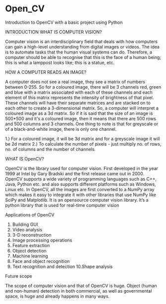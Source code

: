 # Open_CV
Introduction to OpenCV with a basic project using Python

INTRODUCTION
WHAT IS COMPUTER VISION?

Computer vision is an interdisciplinary field that deals with how computers can gain a high-level understanding from digital images or videos. 
The idea is to automate tasks that the human visual systems can do. Therefore, a computer should be able to recognise that this is the face of a human being; 
this is what a lamppost looks like; this is a statue, etc.

HOW A COMPUTER READS AN IMAGE?

A computer does not see a real image, they see a matrix of numbers between 0-255. So for a coloured image, there will be 3 channels red, green and blue with a matrix associated 
with each of these channels and each element of this matrix represents the intensity of brightness of that pixel. These channels will have their separate matrices and 
are stacked on to each other to create a 3-dimensional matrix. So, a computer will interpret a coloured image as a 3d matrix. 
So if it is said that the size of an image is 500*500 and it's a coloured image, then it means that there are 500 rows and 500 columns and 3 channels.
One thing to note is that for greyscale or of a black-and-white image, there is only one channel.

1.) For a coloured image, it will be 3d matrix and for a greyscale image it will be 2d matrix
2.) To calculate the number of pixels - just multiply no. of rows, no. of columns and the number of channels.

WHAT IS OpenCV?

OpenCV is the library used for computer vision. First developed in the year 1999 at Intel by Gary Bradski and the first release came out in 2000. 
OpenCV supports a wide variety of programming languages such as C++, Java, Python etc. and also supports different platforms such as Windows, Linux etc. 
In OpenCV, all the images are first converted to a NumPy array which makes it easy to integrate it with other libraries that use NumPy like SciPy and Matplotlib.
It is an opensource computer vision library. It’s a python library that is used for real-time computer vision

Applications of OpenCV

1. Building GUI
2. Video analysis
3. 3-D reconstruction
4. Image processing operations
5. Feature extraction
6. Object detection
7. Machine learning
8. Face and object recognition
9. Text recognition and detection
10.Shape analysis

Future scope

The scope of computer vision and that of OpenCV is huge. 
Object (human and non-human) detection in both commercial, as well as governmental space, is huge and already happens in many ways.

